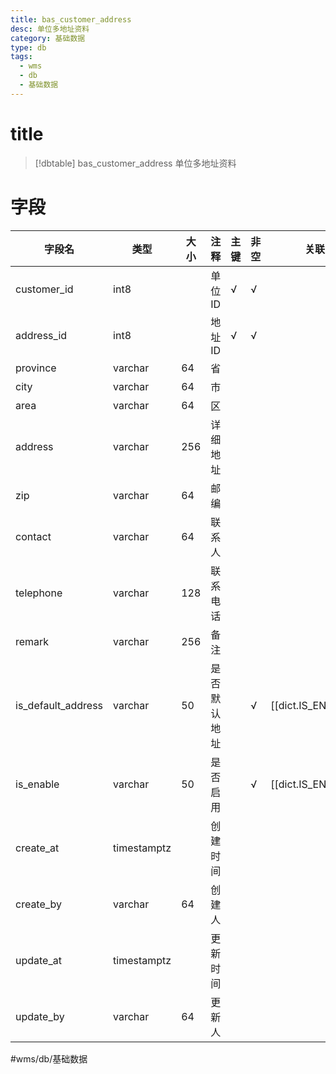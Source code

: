 ```yaml
---
title: bas_customer_address
desc: 单位多地址资料
category: 基础数据
type: db
tags:
  - wms
  - db
  - 基础数据
---
```


# title
>[!dbtable] bas_customer_address
> 单位多地址资料

# 字段
| 字段名 | 类型 | 大小 | 注释 | 主键 | 非空 | 关联 |
| --- | --- | --- | --- | --- | --- | --- |
| customer_id | int8 |  | 单位ID | √ | √ |  |
| address_id | int8 |  | 地址ID | √ | √ |  |
| province | varchar | 64 | 省 |  |  |  |
| city | varchar | 64 | 市 |  |  |  |
| area | varchar | 64 | 区 |  |  |  |
| address | varchar | 256 | 详细地址 |  |  |  |
| zip | varchar | 64 | 邮编 |  |  |  |
| contact | varchar | 64 | 联系人 |  |  |  |
| telephone | varchar | 128 | 联系电话 |  |  |  |
| remark | varchar | 256 | 备注 |  |  |  |
| is_default_address | varchar | 50 | 是否默认地址 |  | √ | [[dict.IS_ENABLE]] |
| is_enable | varchar | 50 | 是否启用 |  | √ | [[dict.IS_ENABLE]] |
| create_at | timestamptz |  | 创建时间 |  |  |  |
| create_by | varchar | 64 | 创建人 |  |  |  |
| update_at | timestamptz |  | 更新时间 |  |  |  |
| update_by | varchar | 64 | 更新人 |  |  |  |
#wms/db/基础数据
